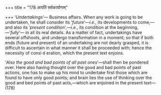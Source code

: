+++
title = "178 आयतिं सर्वकार्याणाम्"

+++
‘*Undertakings*’— Business affairs. When any work is going to be
undertaken, he shall consider its ‘*future*’—*i.e*., its developments to
come,—and also its ‘*present condition*’,—*i.e*., its condition at the
beginning,—‘*fully*’— in all its real details. As a matter of fact,
undertakings have several offshoots, and undergo transformation in a
moment; so that if both ends (future and present) of an undertaking are
not dearly grasped, it is difficult to ascertain in what manner it shall
be proceeded with; hence the necessity of consi d eration, which the
present text enjoins.

‘*Also the good and bad points of all past ones*’—shall then be pondered
over. Here also having thought over the good and bad points of past
actions, one has to make up his mind to undertake first those which are
found to have only good points; and brain lies the use of thinking over
the good and bed points of past acts,—which are enjoined in the present
text—(178)


